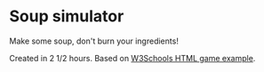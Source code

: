 # Soup simulator
Make some soup, don't burn your ingredients!

Created in 2 1/2 hours. Based on [W3Schools HTML game example](https://www.w3schools.com/graphics/tryit.asp?filename=trygame_default_gravity).

